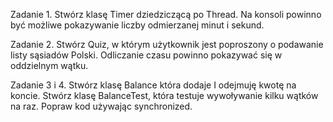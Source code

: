 Zadanie 1.
Stwórz klasę Timer dziedziczącą po Thread. Na konsoli powinno być możliwe pokazywanie liczby odmierzanej minut i sekund.

Zadanie 2.
Stwórz Quiz, w którym użytkownik jest poproszony o podawanie listy sąsiadów Polski. Odliczanie czasu powinno  pokazywać się w oddzielnym 
wątku.

Zadanie 3 i 4.
Stwórz klasę Balance  która dodaje I odejmuję kwotę na koncie. Stwórz klasę BalanceTest, która testuje wywoływanie kilku wątków na raz.
Popraw kod używając synchronized.
